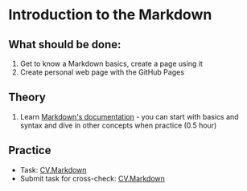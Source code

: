 # Introduction to the Markdown

## What should be done:
1. Get to know a Markdown basics, create a page using it
2. Create personal web page with the GitHub Pages


## Theory
1. Learn [Markdown's documentation](https://guides.github.com/features/mastering-markdown/) - you can start with basics and syntax and dive in other concepts when practice (0.5 hour)


## Practice
- Task: [CV.Markdown](<tasks/CV(markdown)/CV(markdown).md>)
- Submit task for cross-check: [CV.Markdown](<tasks/CV(markdown)/CV(markdown).md>)

